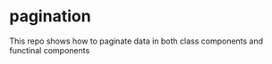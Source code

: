 # pagination

This repo shows how to paginate data in both class components and functinal components